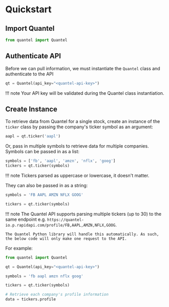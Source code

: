 # Quickstart

## Import Quantel

```python
from quantel import Quantel
```

## Authenticate API

Before we can pull information, we must instantiate the `Quantel` class and authenticate to the API

```python
qt = Quantel(api_key="<quantel-api-key>")
```

!!! note 
    Your API key will be validated during the Quantel class instantiation.

## Create Instance

To retrieve data from Quantel for a single stock, create an instance of the `ticker` class by passing the company's
ticker symbol as an argument:

```python
aapl = qt.ticker('aapl')
```

Or, pass in multiple symbols to retrieve data for multiple companies. Symbols can be passed in as a list:

```python
symbols = ['fb', 'aapl', 'amzn', 'nflx', 'goog']
tickers = qt.ticker(symbols)
```

!!! note 
    Tickers parsed as uppercase or lowercase, it doesn't matter.

They can also be passed in as a string:

```python
symbols = 'FB AAPL AMZN NFLX GOOG'

tickers = qt.ticker(symbols)
```

!!! note 
    The Quantel API supports parsing multiple tickers (up to 30) to the same endpoint e.g. `https://quantel-io.p.rapidapi.com/profile/FB,AAPL,AMZN,NFLX,GOOG`.

    The Quantel Python library will handle this automatically. As such, the below code will only make one request to the API.  

For example:

```python
from quantel import Quantel

qt = Quantel(api_key="<quantel-api-key>")

symbols = 'fb aapl amzn nflx goog'

tickers = qt.ticker(symbols)

# Retrieve each company's profile information
data = tickers.profile
```


